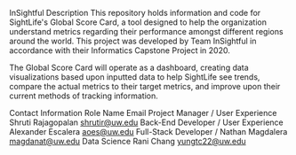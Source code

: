 InSightful
Description
This repository holds information and code for SightLife's Global Score Card, a tool designed to help the organization understand metrics regarding their performance amongst different regions around the world. This project was developed by Team InSightful in accordance with their Informatics Capstone Project in 2020.

The Global Score Card will operate as a dashboard, creating data visualizations based upon inputted data to help SightLife see trends, compare the actual metrics to their target metrics, and improve upon their current methods of tracking information.

Contact Information
Role	Name	Email
Project Manager / User Experience	Shruti Rajagopalan	shrutir@uw.edu
Back-End Developer / User Experience	Alexander Escalera	aoes@uw.edu
Full-Stack Developer /	Nathan Magdalera	magdanat@uw.edu
Data Science	Rani Chang	yungtc22@uw.edu